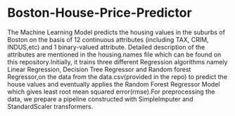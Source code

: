 # Boston-House-Price-Predictor
The Machine Learning Model predicts the housing values in the suburbs of Boston on the basis of 12 continuous attributes (including TAX, CRIM, INDUS,etc) and 1 binary-valued attribute. Detailed description of the attributes are mentioned in the housing.names file which can be found on this repository.Initially, it trains three different Regression algorithms namely Linear Regression, Decision Tree Regressor and Random forest Regressor,on the data from the data.csv(provided in the repo) to predict the house values and eventually applies the Random Forest Regressor Model which gives least root mean squared error(rmse).For preprocessing the data, we prepare a pipeline constructed with SimpleImputer and StandardScaler transformers.
